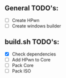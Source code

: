 ## General TODO's:
- [ ] Create HPwn
- [ ] Create windows builder

## build.sh TODO's:
- [x] Check dependencies
- [ ] Add HPwn to Core
- [ ] Pack Core
- [ ] Pack ISO

